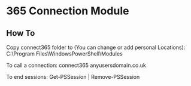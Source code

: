 # 365 Connection Module

## How To

Copy connect365 folder to (You can change or add personal Locations): 
C:\Program Files\WindowsPowerShell\Modules

To call a connection: connect365 anyusersdomain.co.uk

To end sessions: 
Get-PSSession | Remove-PSSession
